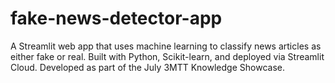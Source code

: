 # fake-news-detector-app
A Streamlit web app that uses machine learning to classify news articles as either fake or real. Built with Python, Scikit-learn, and deployed via Streamlit Cloud. Developed as part of the July 3MTT Knowledge Showcase.
